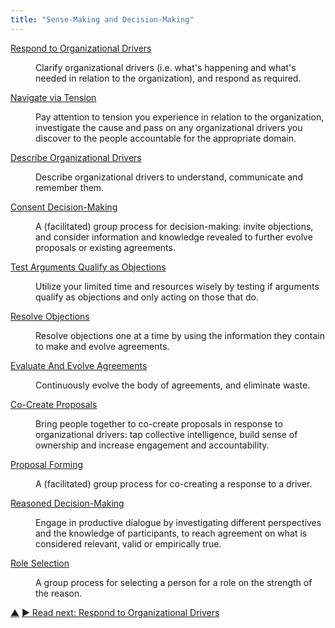 ```yaml
---
title: "Sense-Making and Decision-Making"
---
```



<dl>

  <dt><a href="respond-to-organizational-drivers.html">Respond to Organizational Drivers</a></dt>
  <dd><p>Clarify organizational drivers (i.e. what's happening and what's needed in relation to the organization), and respond as required.</p></dd>

  <dt><a href="navigate-via-tension.html">Navigate via Tension</a></dt>
  <dd><p>Pay attention to tension you experience in relation to the organization, investigate the cause and pass on any organizational drivers you discover to the people accountable for the appropriate domain.</p></dd>

  <dt><a href="describe-organizational-drivers.html">Describe Organizational Drivers</a></dt>
  <dd><p>Describe organizational drivers to understand, communicate and remember them.</p></dd>

  <dt><a href="consent-decision-making.html">Consent Decision-Making</a></dt>
  <dd><p>A (facilitated) group process for decision-making: invite objections, and consider information and knowledge revealed to further evolve proposals or existing agreements.</p></dd>

  <dt><a href="test-arguments-qualify-as-objections.html">Test Arguments Qualify as Objections</a></dt>
  <dd><p>Utilize your limited time and resources wisely by testing if arguments qualify as objections and only acting on those that do.</p></dd>

  <dt><a href="resolve-objections.html">Resolve Objections</a></dt>
  <dd><p>Resolve objections one at a time by using the information they contain to make and evolve agreements.</p></dd>

  <dt><a href="evaluate-and-evolve-agreements.html">Evaluate And Evolve Agreements</a></dt>
  <dd><p>Continuously evolve the body of agreements, and eliminate waste.</p></dd>

  <dt><a href="co-create-proposals.html">Co-Create Proposals</a></dt>
  <dd><p>Bring people together to co-create proposals in response to organizational drivers: tap collective intelligence, build sense of ownership and increase engagement and accountability.</p></dd>

  <dt><a href="proposal-forming.html">Proposal Forming</a></dt>
  <dd><p>A (facilitated) group process for co-creating a response to a driver.</p></dd>

  <dt><a href="reasoned-decision-making.html">Reasoned Decision-Making</a></dt>
  <dd><p>Engage in productive dialogue by investigating different perspectives and the knowledge of participants, to reach agreement on what is considered relevant, valid or empirically true.</p></dd>

  <dt><a href="role-selection.html">Role Selection</a></dt>
  <dd><p>A group process for selecting a person for a role on the strength of the reason.</p></dd>
</dl>


<div class="bottom-nav">
<a href="patterns.html" title="Up: The Patterns">▲</a> <a href="respond-to-organizational-drivers.html" title="Read next: Respond to Organizational Drivers">▶ Read next: Respond to Organizational Drivers</a>
</div>


<script type="text/javascript">
Mousetrap.bind('g n', function() {
    window.location.href = 'respond-to-organizational-drivers.html';
    return false;
});
</script>

